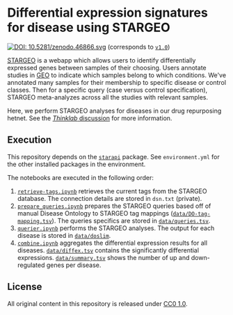 # Differential expression signatures for disease using STARGEO

[![DOI: 10.5281/zenodo.46866.svg](https://zenodo.org/badge/doi/10.5281/zenodo.46866.svg)](https://doi.org/10.5281/zenodo.46866) (corresponds to [`v1.0`](https://github.com/dhimmel/stargeo/releases/tag/v1.0))

[STARGEO](http://stargeo.org/) is a webapp which allows users to identify differentially expressed genes between samples of their choosing. Users annotate studies in [GEO](http://www.ncbi.nlm.nih.gov/geo/ "Gene Expression Omnibus") to indicate which samples belong to which conditions. We've annotated many samples for their membership to specific disease or control classes. Then for a specific query (case versus control specification), STARGEO meta-analyzes across all the studies with relevant samples.

Here, we perform STARGEO analyses for diseases in our drug repurposing hetnet. See the [_Thinklab_ discussion](https://doi.org/10.15363/thinklab.d96) for more information.

## Execution

This repository depends on the [`starapi`](https://github.com/idrdex/star_api) package. See `environment.yml` for the other installed packages in the environment.

The notebooks are executed in the following order:

1. [`retrieve-tags.ipynb`](retrieve-tags.ipynb) retrieves the current tags from the STARGEO database. The connection details are stored in `dsn.txt` (private).
2. [`prepare_queries.ipynb`](prepare_queries.ipynb) prepares the STARGEO queries based off of manual Disease Ontology to STARGEO tag mappings ([`data/DO-tag-mapping.tsv`](data/DO-tag-mapping.tsv)). The queries specifics are stored in [`data/queries.tsv`](data/queries.tsv).
3. [`querier.ipynb`](querier.ipynb) performs the STARGEO analyses. The output for each disease is stored in [`data/doslim`](data/doslim).
4. [`combine.ipynb`](combine.ipynb) aggregates the differential expression results for all diseases. [`data/diffex.tsv`](data/diffex.tsv) contains the significantly differential expressions. [`data/summary.tsv`](data/summary.tsv) shows the number of up and down-regulated genes per disease.

## License

All original content in this repository is released under [CC0 1.0](https://creativecommons.org/publicdomain/zero/1.0/ "Creative Commons · Public Domain Dedication").
